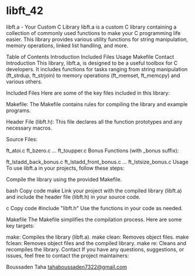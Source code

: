 # libft_42
libft.a - Your Custom C Library
libft.a is a custom C library containing a collection of commonly used functions to make your C programming life easier. This library provides various utility functions for string manipulation, memory operations, linked list handling, and more.

Table of Contents
Introduction
Included Files
Usage
Makefile
Contact
Introduction
This library, libft.a, is designed to be a useful toolbox for C developers. It includes functions for tasks ranging from string manipulation (ft_strdup, ft_strjoin) to memory operations (ft_memset, ft_memcpy) and various others.

Included Files
Here are some of the key files included in this library:

Makefile: The Makefile contains rules for compiling the library and example programs.

Header File (libft.h): This file declares all the function prototypes and any necessary macros.

Source Files:

ft_atoi.c
ft_bzero.c
...
ft_toupper.c
Bonus Functions (with _bonus suffix):

ft_lstadd_back_bonus.c
ft_lstadd_front_bonus.c
...
ft_lstsize_bonus.c
Usage
To use libft.a in your projects, follow these steps:

Compile the library using the provided Makefile.

bash
Copy code
make
Link your project with the compiled library (libft.a) and include the header file (libft.h) in your source code.

c
Copy code
#include "libft.h"
Use the functions in your code as needed.

Makefile
The Makefile simplifies the compilation process. Here are some key targets:

make: Compiles the library (libft.a).
make clean: Removes object files.
make fclean: Removes object files and the compiled library.
make re: Cleans and recompiles the library.
Contact
If you have any questions, suggestions, or issues, feel free to contact the project maintainers:

Boussaden Taha
tahaboussaden7322@gmail.com

